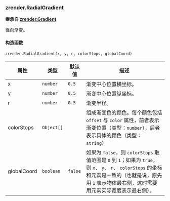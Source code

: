 ---
---

### zrender.RadialGradient

**继承自 [zrender.Gradient](#zrendergradient)**

径向渐变。

#### 构造函数

`zrender.RadialGradient(x, y, r, colorStops, globalCoord)`

|属性|类型|默认值|描述|
|---|---|---|---|
|x|`number`|`0.5`|渐变中心位置横坐标。|
|y|`number`|`0.5`|渐变中心位置纵坐标。|
|r|`number`|`0.5`|渐变半径。|
|colorStops|`Object[]`||组成渐变色的颜色。每个颜色包括 `offset` 与 `color` 属性，前者表示渐变位置（类型：`number`），后者表示具体的颜色（类型：`string`）|
|globalCoord|`boolean`|`false`|如果为 `false`，则 `colorStops` 取值范围是 `0` 到 `1`；如果为 `true`，则 `x`、 `y`、 `r`、 `colorStops` 的坐标和元素是一致的（也就是说，原先用 `1` 表示物体最右侧，这时需要用元素实际宽度表示最右侧）。|
